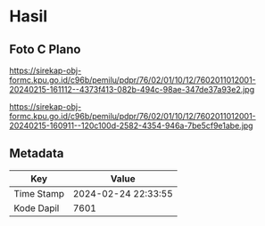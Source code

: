 # Hasil

## Foto C Plano

https://sirekap-obj-formc.kpu.go.id/c96b/pemilu/pdpr/76/02/01/10/12/7602011012001-20240215-161112--4373f413-082b-494c-98ae-347de37a93e2.jpg

https://sirekap-obj-formc.kpu.go.id/c96b/pemilu/pdpr/76/02/01/10/12/7602011012001-20240215-160911--120c100d-2582-4354-946a-7be5cf9e1abe.jpg


## Metadata

| Key        | Value               |
| ---------- | ------------------- |
| Time Stamp | 2024-02-24 22:33:55 |
| Kode Dapil | 7601                |



